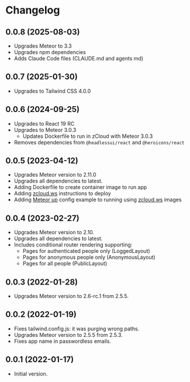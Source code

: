 # Changelog

## 0.0.8 (2025-08-03)

- Upgrades Meteor to 3.3
- Upgrades npm dependencies
- Adds Claude Code files (CLAUDE.md and agents md)

## 0.0.7 (2025-01-30)

- Upgrades to Tailwind CSS 4.0.0

## 0.0.6 (2024-09-25)

- Upgrades to React 19 RC
- Upgrades to Meteor 3.0.3
  - Updates Dockerfile to run in zCloud with Meteor 3.0.3 
- Removes dependencies from `@headlessui/react` and `@heroicons/react`

## 0.0.5 (2023-04-12)

- Upgrades Meteor version to 2.11.0
- Upgrades all dependencies to latest.
- Adding Dockerfile to create container image to run app
- Adding [zcloud.ws](https://zcloud.ws) instructions to deploy
- Adding [Meteor up](https://meteor-up.com/) config example to running using [zcloud.ws](https://zcloud.ws) images

## 0.0.4 (2023-02-27)

- Upgrades Meteor version to 2.10.
- Upgrades all dependencies to latest.
- Includes conditional router rendering supporting:
  - Pages for authenticated people only (LoggedLayout) 
  - Pages for anonymous people only (AnonymousLayout) 
  - Pages for all people (PublicLayout) 

## 0.0.3 (2022-01-28)

- Upgrades Meteor version to 2.6-rc.1 from 2.5.5.

## 0.0.2 (2022-01-19)

- Fixes tailwind.config.js: it was purging wrong paths.
- Upgrades Meteor version to 2.5.5 from 2.5.3.
- Fixes app name in passwordless emails.

## 0.0.1 (2022-01-17)

- Initial version.
